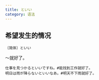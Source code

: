 ```yaml
---
title: といい
category: 语法
---
```


## 希望发生的情况

`〔简体〕といい`

～就好了。

```example
仕事を見つかるといいですね。#能找到工作就好了。
明日は雨が降らないといいなあ。#明天不下雨就好了。
```
